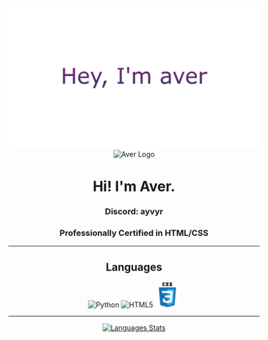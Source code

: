 <div align="center">

![Aver Logo](https://raw.githubusercontent.com/AverWasTaken/AverWasTaken/main/aver.png#gh-light-mode-only)
![Aver Logo](https://raw.githubusercontent.com/AverWasTaken/AverWasTaken/main/aver_dark.png#gh-dark-mode-only)
# Hi! I'm Aver.

### **Discord:** ayvyr

### **Professionally Certified in HTML/CSS**

---

## Languages

<p>
  <img alt="Python" src="https://cdn.jsdelivr.net/npm/programming-languages-logos/src/python/python.png" height="50"/>
  <img alt="HTML5" src="https://cdn.jsdelivr.net/npm/programming-languages-logos/src/html/html.png" height="50"/>
  <img alt="CSS3" src="https://github.com/devicons/devicon/blob/master/icons/css3/css3-original-wordmark.svg" height="50"/>
</p>

---

[![Languages Stats](https://github-readme-stats.vercel.app/api/top-langs/?username=AverWasTaken&langs_count=15&layout=compact&hide=mcfunction&theme=transparent&hide_border=true)](https://github.com/anuraghazra/github-readme-stats)

</div>
